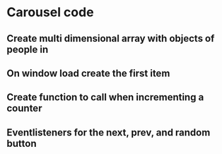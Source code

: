 # Carousel code

## Create multi dimensional array with objects of people in
## On window load create the first item
## Create function to call when incrementing a counter
## Eventlisteners for the next, prev, and random button
